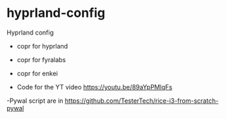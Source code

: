 # hyprland-config
Hyprland config

- copr for hyprland
- copr for fyralabs
- copr for enkei

- Code for the YT video https://youtu.be/89aYpPMlqFs

-Pywal script are in https://github.com/TesterTech/rice-i3-from-scratch-pywal



